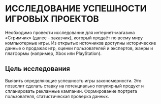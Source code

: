# ИССЛЕДОВАНИЕ УСПЕШНОСТИ ИГРОВЫХ ПРОЕКТОВ

Необходимо провести исследование для интернет-магазина «Стримчик» (далее - заказчик), который продаёт по всему миру компьютерные игры. Из открытых источников доступны исторические данные о продажах игр, оценки пользователей и экспертов, жанры и платформы (например, Xbox или PlayStation).

## Цель исследования

Выявить определяющие успешность игры закономерности. Это позволит сделать ставку на потенциально популярный продукт и спланировать рекламные кампании. Формирование портрета пользователя, статистическая проверка данных.
